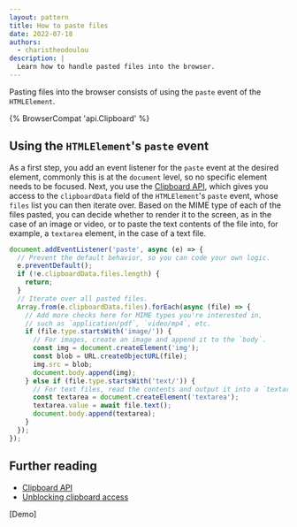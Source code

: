 ```yaml
---
layout: pattern
title: How to paste files
date: 2022-07-18
authors:
  - charistheodoulou
description: |
  Learn how to handle pasted files into the browser.
---
```


Pasting files into the browser consists of using the `paste` event of the `HTMLElement`.

{% BrowserCompat 'api.Clipboard' %}

## Using the `HTMLElement`'s `paste` event

As a first step, you add an event listener for the `paste` event at the desired element, commonly
this is at the `document` level, so no specific element needs to be focused. Next, you use the
[Clipboard API](https://developer.mozilla.org/docs/Web/API/Clipboard_API), which gives you access to
the `clipboardData` field of the `HTMLElement`'s `paste` event, whose `files` list you can then
iterate over. Based on the MIME type of each of the files pasted, you can decide whether to render
it to the screen, as in the case of an image or video, or to paste the text contents of the file
into, for example, a `textarea` element, in the case of a text file.

```js
document.addEventListener('paste', async (e) => {
  // Prevent the default behavior, so you can code your own logic.
  e.preventDefault();
  if (!e.clipboardData.files.length) {
    return;
  }
  // Iterate over all pasted files.
  Array.from(e.clipboardData.files).forEach(async (file) => {
    // Add more checks here for MIME types you're interested in,
    // such as `application/pdf`, `video/mp4`, etc.
    if (file.type.startsWith('image/')) {
      // For images, create an image and append it to the `body`.
      const img = document.createElement('img');
      const blob = URL.createObjectURL(file);
      img.src = blob;
      document.body.append(img);
    } else if (file.type.startsWith('text/')) {
      // For text files, read the contents and output it into a `textarea`.
      const textarea = document.createElement('textarea');
      textarea.value = await file.text();
      document.body.append(textarea);
    }
  });
});
```

## Further reading

- [Clipboard API](https://developer.mozilla.org/docs/Web/API/Clipboard_API)
- [Unblocking clipboard access](/async-clipboard/)

[Demo]
